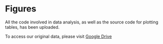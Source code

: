 # Figures

All the code involved in data analysis, as well as the source code for plotting tables, has been uploaded.

To access our original data, please visit [Google Drive](https://drive.google.com/drive/folders/1RXtECSl5GoULQD_WE0cecGo1KrtBwx6x?usp=sharing)